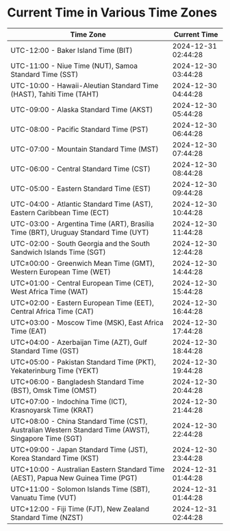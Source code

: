 # Current Time in Various Time Zones

| Time Zone | Current Time |
|-----------|--------------|
| UTC-12:00 - Baker Island Time (BIT) | 2024-12-31 02:44:28 |
| UTC-11:00 - Niue Time (NUT), Samoa Standard Time (SST) | 2024-12-30 03:44:28 |
| UTC-10:00 - Hawaii-Aleutian Standard Time (HAST), Tahiti Time (TAHT) | 2024-12-30 04:44:28 |
| UTC-09:00 - Alaska Standard Time (AKST) | 2024-12-30 05:44:28 |
| UTC-08:00 - Pacific Standard Time (PST) | 2024-12-30 06:44:28 |
| UTC-07:00 - Mountain Standard Time (MST) | 2024-12-30 07:44:28 |
| UTC-06:00 - Central Standard Time (CST) | 2024-12-30 08:44:28 |
| UTC-05:00 - Eastern Standard Time (EST) | 2024-12-30 09:44:28 |
| UTC-04:00 - Atlantic Standard Time (AST), Eastern Caribbean Time (ECT) | 2024-12-30 10:44:28 |
| UTC-03:00 - Argentina Time (ART), Brasília Time (BRT), Uruguay Standard Time (UYT) | 2024-12-30 11:44:28 |
| UTC-02:00 - South Georgia and the South Sandwich Islands Time (SGT) | 2024-12-30 12:44:28 |
| UTC±00:00 - Greenwich Mean Time (GMT), Western European Time (WET) | 2024-12-30 14:44:28 |
| UTC+01:00 - Central European Time (CET), West Africa Time (WAT) | 2024-12-30 15:44:28 |
| UTC+02:00 - Eastern European Time (EET), Central Africa Time (CAT) | 2024-12-30 16:44:28 |
| UTC+03:00 - Moscow Time (MSK), East Africa Time (EAT) | 2024-12-30 17:44:28 |
| UTC+04:00 - Azerbaijan Time (AZT), Gulf Standard Time (GST) | 2024-12-30 18:44:28 |
| UTC+05:00 - Pakistan Standard Time (PKT), Yekaterinburg Time (YEKT) | 2024-12-30 19:44:28 |
| UTC+06:00 - Bangladesh Standard Time (BST), Omsk Time (OMST) | 2024-12-30 20:44:28 |
| UTC+07:00 - Indochina Time (ICT), Krasnoyarsk Time (KRAT) | 2024-12-30 21:44:28 |
| UTC+08:00 - China Standard Time (CST), Australian Western Standard Time (AWST), Singapore Time (SGT) | 2024-12-30 22:44:28 |
| UTC+09:00 - Japan Standard Time (JST), Korea Standard Time (KST) | 2024-12-30 23:44:28 |
| UTC+10:00 - Australian Eastern Standard Time (AEST), Papua New Guinea Time (PGT) | 2024-12-31 01:44:28 |
| UTC+11:00 - Solomon Islands Time (SBT), Vanuatu Time (VUT) | 2024-12-31 01:44:28 |
| UTC+12:00 - Fiji Time (FJT), New Zealand Standard Time (NZST) | 2024-12-31 02:44:28 |
